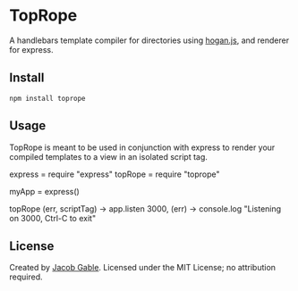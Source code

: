 TopRope
=======

A handlebars template compiler for directories using [hogan.js](http://twitter.github.com/hogan.js/), and renderer for express.

## Install

`npm install toprope`

## Usage

TopRope is meant to be used in conjunction with express to render your compiled templates to a view in an isolated script tag.

express = require "express"
topRope = require "toprope"

myApp = express()

topRope (err, scriptTag) ->
  app.listen 3000, (err) -> 
  	console.log "Listening on 3000, Ctrl-C to exit"

## License

Created by [Jacob Gable](http://jacobgable.com).  Licensed under the MIT License; no attribution required.